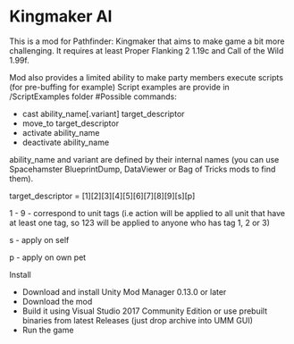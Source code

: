 # Kingmaker AI

This is a mod for Pathfinder: Kingmaker that aims to make game a bit more challenging.
It requires at least Proper Flanking 2 1.19c and Call of the Wild 1.99f.


Mod also provides a limited ability to make party members execute scripts (for pre-buffing for example)
Script examples are provide in /ScriptExamples folder
#Possible commands:

- cast ability_name[.variant] target_descriptor
- move_to target_descriptor
- activate ability_name
- deactivate ability_name
 
ability_name and variant are defined by their internal names (you can use Spacehamster BlueprintDump, DataViewer or Bag of Tricks mods to find them).
 
target_descriptor = [1][2][3][4][5][6][7][8][9][s][p]

1 - 9 - correspond to unit tags (i.e action will be applied to all unit that have at least one tag, so 123 will be applied to anyone who has tag 1, 2 or 3)

s - apply on self

p - apply on own pet


Install
- Download and install Unity Mod Manager﻿﻿ 0.13.0 or later
- Download the mod
- Build it using Visual Studio 2017 Community Edition or use prebuilt binaries from latest Releases (just drop archive into UMM GUI)
- Run the game
